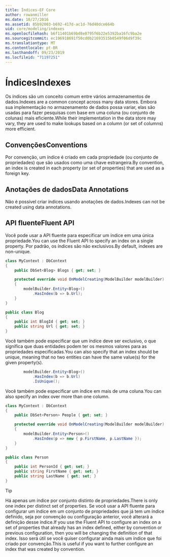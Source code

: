 ```yaml
---
title: Índices-EF Core
author: rowanmiller
ms.date: 10/27/2016
ms.assetid: 85b92003-b692-417d-ac1d-76d40dce664b
uid: core/modeling/indexes
ms.openlocfilehash: b6f11401b69bd8e8795f6b22e5392ba16fc9ba2e
ms.sourcegitcommit: ec196918691f50cd0b21693515b0549f06d9f39c
ms.translationtype: MT
ms.contentlocale: pt-BR
ms.lasthandoff: 09/23/2019
ms.locfileid: "71197251"
---
```

# <a name="indexes"></a><span data-ttu-id="1cbb9-102">Índices</span><span class="sxs-lookup"><span data-stu-id="1cbb9-102">Indexes</span></span>

<span data-ttu-id="1cbb9-103">Os índices são um conceito comum entre vários armazenamentos de dados.</span><span class="sxs-lookup"><span data-stu-id="1cbb9-103">Indexes are a common concept across many data stores.</span></span> <span data-ttu-id="1cbb9-104">Embora sua implementação no armazenamento de dados possa variar, elas são usadas para fazer pesquisas com base em uma coluna (ou conjunto de colunas) mais eficiente.</span><span class="sxs-lookup"><span data-stu-id="1cbb9-104">While their implementation in the data store may vary, they are used to make lookups based on a column (or set of columns) more efficient.</span></span>

## <a name="conventions"></a><span data-ttu-id="1cbb9-105">Convenções</span><span class="sxs-lookup"><span data-stu-id="1cbb9-105">Conventions</span></span>

<span data-ttu-id="1cbb9-106">Por convenção, um índice é criado em cada propriedade (ou conjunto de propriedades) que são usados como uma chave estrangeira.</span><span class="sxs-lookup"><span data-stu-id="1cbb9-106">By convention, an index is created in each property (or set of properties) that are used as a foreign key.</span></span>

## <a name="data-annotations"></a><span data-ttu-id="1cbb9-107">Anotações de dados</span><span class="sxs-lookup"><span data-stu-id="1cbb9-107">Data Annotations</span></span>

<span data-ttu-id="1cbb9-108">Não é possível criar índices usando anotações de dados.</span><span class="sxs-lookup"><span data-stu-id="1cbb9-108">Indexes can not be created using data annotations.</span></span>

## <a name="fluent-api"></a><span data-ttu-id="1cbb9-109">API fluente</span><span class="sxs-lookup"><span data-stu-id="1cbb9-109">Fluent API</span></span>

<span data-ttu-id="1cbb9-110">Você pode usar a API fluente para especificar um índice em uma única propriedade.</span><span class="sxs-lookup"><span data-stu-id="1cbb9-110">You can use the Fluent API to specify an index on a single property.</span></span> <span data-ttu-id="1cbb9-111">Por padrão, os índices são não exclusivos.</span><span class="sxs-lookup"><span data-stu-id="1cbb9-111">By default, indexes are non-unique.</span></span>

<!-- [!code-csharp[Main](samples/core/Modeling/FluentAPI/Index.cs?highlight=7,8)] -->
``` csharp
class MyContext : DbContext
{
    public DbSet<Blog> Blogs { get; set; }

    protected override void OnModelCreating(ModelBuilder modelBuilder)
    {
        modelBuilder.Entity<Blog>()
            .HasIndex(b => b.Url);
    }
}

public class Blog
{
    public int BlogId { get; set; }
    public string Url { get; set; }
}
```

<span data-ttu-id="1cbb9-112">Você também pode especificar que um índice deve ser exclusivo, o que significa que duas entidades podem ter os mesmos valores para as propriedades especificadas.</span><span class="sxs-lookup"><span data-stu-id="1cbb9-112">You can also specify that an index should be unique, meaning that no two entities can have the same value(s) for the given property(s).</span></span>

<!-- [!code-csharp[Main](samples/core/Modeling/FluentAPI/IndexUnique.cs?highlight=3)] -->
``` csharp
        modelBuilder.Entity<Blog>()
            .HasIndex(b => b.Url)
            .IsUnique();
```

<span data-ttu-id="1cbb9-113">Você também pode especificar um índice em mais de uma coluna.</span><span class="sxs-lookup"><span data-stu-id="1cbb9-113">You can also specify an index over more than one column.</span></span>

<!-- [!code-csharp[Main](samples/core/Modeling/FluentAPI/IndexComposite.cs?highlight=7,8)] -->
``` csharp
class MyContext : DbContext
{
    public DbSet<Person> People { get; set; }

    protected override void OnModelCreating(ModelBuilder modelBuilder)
    {
        modelBuilder.Entity<Person>()
            .HasIndex(p => new { p.FirstName, p.LastName });
    }
}

public class Person
{
    public int PersonId { get; set; }
    public string FirstName { get; set; }
    public string LastName { get; set; }
}
```

> [!TIP]  
> <span data-ttu-id="1cbb9-114">Há apenas um índice por conjunto distinto de propriedades.</span><span class="sxs-lookup"><span data-stu-id="1cbb9-114">There is only one index per distinct set of properties.</span></span> <span data-ttu-id="1cbb9-115">Se você usar a API fluente para configurar um índice em um conjunto de propriedades que já tem um índice definido, seja por convenção ou configuração anterior, você alterará a definição desse índice.</span><span class="sxs-lookup"><span data-stu-id="1cbb9-115">If you use the Fluent API to configure an index on a set of properties that already has an index defined, either by convention or previous configuration, then you will be changing the definition of that index.</span></span> <span data-ttu-id="1cbb9-116">Isso será útil se você quiser configurar ainda mais um índice que foi criado por convenção.</span><span class="sxs-lookup"><span data-stu-id="1cbb9-116">This is useful if you want to further configure an index that was created by convention.</span></span>
